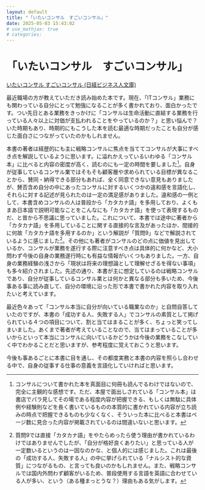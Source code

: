 ```yaml
---
layout: default
title: "「いたいコンサル　すごいコンサル」"
date: 2025-05-03 15:43:02
# use_mathjax: true
# categories:
---
```


# 「いたいコンサル　すごいコンサル」

[いたいコンサル すごいコンサル (日経ビジネス人文庫)](https://bookplus.nikkei.com/atcl/catalog/24/05/02/01380/)

最近職場の方が教えていただき読み始めた本です。現在、「ITコンサル」業務にも関わっている自分にとって勉強になることが多く書かれており、面白かったです。つい先日とある業務をきっかけに「コンサルは生命活動に直結する業務を行っている人々以上に対価が支払われることをやっているのか？」と思い悩んで？いた時期もあり、時期的にもこうした本を読む最適な時期だったことも自分が感じた面白さにつながっていたのかもしれません。

本書の著者は経歴的にも主に戦略コンサルに焦点を当ててコンサルが大事にすべき点を解説しているように思います。に溢れかえっているいわゆる「コンサル本」に比べると内容の密度が高く、読むのにも一定の時間を要しました[^2]。自身が従事しているコンサル業ではそもそも顧客層や求められている目標が異なることから、賛同・納得できる部分もあれば、全く同意できない意見もありましたが、賛否含め自分の中にあったコンサルに対するいくつかの違和感を言語化し、それらに対する記述が見られたのは一定の満足感がありました。違和感の一例として、本書含めコンサルの人は普段から「カタカナ語」を多用しており、よくもまあ日本語で説明可能なことをこんなにも「カタカナ語」を使って表現するものだ、と昔から不思議に思っていました。これについて、本書では途中に著者から「カタカナ語」を多用していることに関する直接的な言及があったほか、間接的に何故「カタカナ語を多用するのか」という解説が「質問9」などで解説されているように感じました[^1]。その他にも著者がコンサルのどの点に価値を見出しているか、コンサルが業務を遂行する際に注意すべき点は具体的に何かなど、大小問わず今後の自身の業務遂行時にも有益な情報がいくつもありました。一方、自身の業務経験の浅さから「現状は将来の理想論として理解せざるを得ない事項」も多々紹介されました。先述の通り、本書が主に想定しているのは戦略コンサルであり、自分が従事しているコンサル業とは何かと異なる部分も多いため、今後事ある事に読み直して、自分の環境に沿った形で本書で書かれた内容を取り入れたいと考えています。

最近色々あって「コンサル本当に自分が向いている職業なのか」と自問自答していたのですが、本書の「成功する人、失敗する人」でコンサルの素質として掲げられている４つの項目について、割と当てはまることが多く、ちょっと笑ってしまいました。あくまで著者が考えていることなので、当てはまっていることが多いからといって本当にコンサルに向いているかどうかは今後の業務をこなしていく中でわかることだと思いますが、参考程度に覚えておこうと思います。

今後も事あるごとに本書に目を通し、その都度実務と本書の内容を照らし合わせる中で、自身の従事する仕事の意義を言語化していければと思います。


[^1]: 質問9では直接「カタカナ語」をやたらめったら使う理由が書かれているわけではありませんでしたが、「自分が格好良くありたい」と思っている人が一定数いるというのは一因なのかな、と個人的には感じました。これは最後の「成功する人、失敗する人」の中に挙げられている「ナルシスト的な資質」につながるもの、と言っても良いのかもしれません。また、戦略コンサルでは国内外問わず顧客がいるため、普段使用する言語を英語に合わせている人が多い、という（ある種まっとうな？）理由もある気がします。
[^2]: コンサルについて書かれた本を真面目に何冊も読んでるわけではないので、完全に主観的な感想です。ただ、本屋で面出しされている「コンサル本」は書店でパラ見してその場である程度内容が把握できる、もしくは無駄に具体例や経験則などを長く書いているものの本質的に書かれている内容が立ち読みの時点で把握できるものも少なくなく、そういった本に比べると本書はページ数に見合った内容が掲載されているのは間違いないと思います。